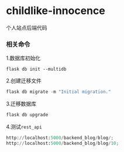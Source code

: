 # childlike-innocence
个人站点后端代码

### 相关命令

1.数据库初始化
```
flask db init --multidb
```

2.创建迁移文件
```python
flask db migrate -m "Initial migration."
```

3.迁移数据库
```python
flask db upgrade
```

4.测试`rest_api`
```python
http://localhost:5000/backend_blog/blog/;
http://localhost:5000/backend_blog/blog/10;
```
